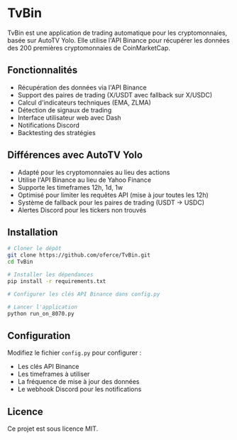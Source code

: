 # TvBin

TvBin est une application de trading automatique pour les cryptomonnaies, basée sur AutoTV Yolo. Elle utilise l'API Binance pour récupérer les données des 200 premières cryptomonnaies de CoinMarketCap.

## Fonctionnalités

- Récupération des données via l'API Binance
- Support des paires de trading (X/USDT avec fallback sur X/USDC)
- Calcul d'indicateurs techniques (EMA, ZLMA)
- Détection de signaux de trading
- Interface utilisateur web avec Dash
- Notifications Discord
- Backtesting des stratégies

## Différences avec AutoTV Yolo

- Adapté pour les cryptomonnaies au lieu des actions
- Utilise l'API Binance au lieu de Yahoo Finance
- Supporte les timeframes 12h, 1d, 1w
- Optimisé pour limiter les requêtes API (mise à jour toutes les 12h)
- Système de fallback pour les paires de trading (USDT → USDC)
- Alertes Discord pour les tickers non trouvés

## Installation

```bash
# Cloner le dépôt
git clone https://github.com/oferce/TvBin.git
cd TvBin

# Installer les dépendances
pip install -r requirements.txt

# Configurer les clés API Binance dans config.py

# Lancer l'application
python run_on_8070.py
```

## Configuration

Modifiez le fichier `config.py` pour configurer :
- Les clés API Binance
- Les timeframes à utiliser
- La fréquence de mise à jour des données
- Le webhook Discord pour les notifications

## Licence

Ce projet est sous licence MIT.